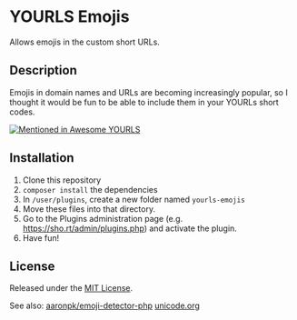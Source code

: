 # YOURLS Emojis
Allows emojis in the custom short URLs.
## Description
Emojis in domain names and URLs are becoming increasingly popular, so I thought it would be fun to be able to include them in your YOURLs short codes.

[![Mentioned in Awesome YOURLS](https://awesome.re/mentioned-badge-flat.svg)](https://github.com/YOURLS/awesome-yourls/)

## Installation

1. Clone this repository
2. `composer install` the dependencies
3. In `/user/plugins`, create a new folder named `yourls-emojis`
4. Move these files into that directory.
5. Go to the Plugins administration page (e.g. https://sho.rt/admin/plugins.php) and activate the plugin.
6. Have fun!

## License
Released under the [MIT License](https://opensource.org/licenses/MIT).

See also:
[aaronpk/emoji-detector-php](https://github.com/aaronpk/emoji-detector-php)
[unicode.org](https://unicode.org/Public/emoji/13.1/emoji-test.txt)
